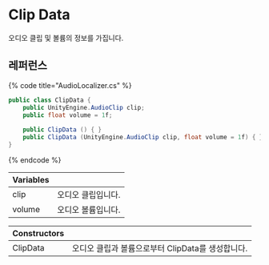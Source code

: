 # Clip Data

오디오 클립 및 볼륨의 정보를 가집니다.

## 레퍼런스

{% code title="AudioLocalizer.cs" %}
```csharp
public class ClipData { 
    public UnityEngine.AudioClip clip;
    public float volume = 1f;
    
    public ClipData () { }
    public ClipData (UnityEngine.AudioClip clip, float volume = 1f) { }
}
```
{% endcode %}

| Variables |  |
| :--- | :--- |
| clip | 오디오 클립입니다. |
| volume | 오디오 볼륨입니다. |

| Constructors |  |
| :--- | :--- |
| ClipData | 오디오 클립과 볼륨으로부터 ClipData를 생성합니다. |

